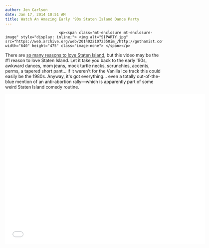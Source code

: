 ```yaml
---
author: Jen Carlson
date: Jan 17, 2014 10:51 AM
title: Watch An Amazing Early '90s Staten Island Dance Party
---
```



                            
                            
                            
                            <p><span class="mt-enclosure mt-enclosure-image" style="display: inline;"> <img alt="SIPARTY.jpg" src="https://web.archive.org/web/20140221072350im_/http://gothamist.com/attachments/arts_jen/SIPARTY.jpg" width="640" height="475" class="image-none"> </span></p>

<p>There are <a href="https://web.archive.org/web/20140221072350/http://gothamist.com/2011/08/24/50_reasons_why_staten_island_deserv.php">so many reasons to love Staten Island</a>, but this video may be the #1 reason to love Staten Island. Let it take you back to the early &apos;90s, awkward dances, mom jeans, mock turtle necks, scrunchies, accents, perms, a tapered short pant... if it weren&apos;t for the Vanilla Ice track this could easily be the 1980s. Anyway, it&apos;s got everything... even a totally out-of-the-blue mention of an anti-abortion rally&#x2014;which is apparently part of some weird Staten Island comedy routine. </p>

<p><iframe width="640" height="480" src="//web.archive.org/web/20140221072350if_/http://www.youtube.com/embed/hfmh-o_ZAPE?start=180" frameborder="0" allowfullscreen></iframe></p>
                            
                            
                            